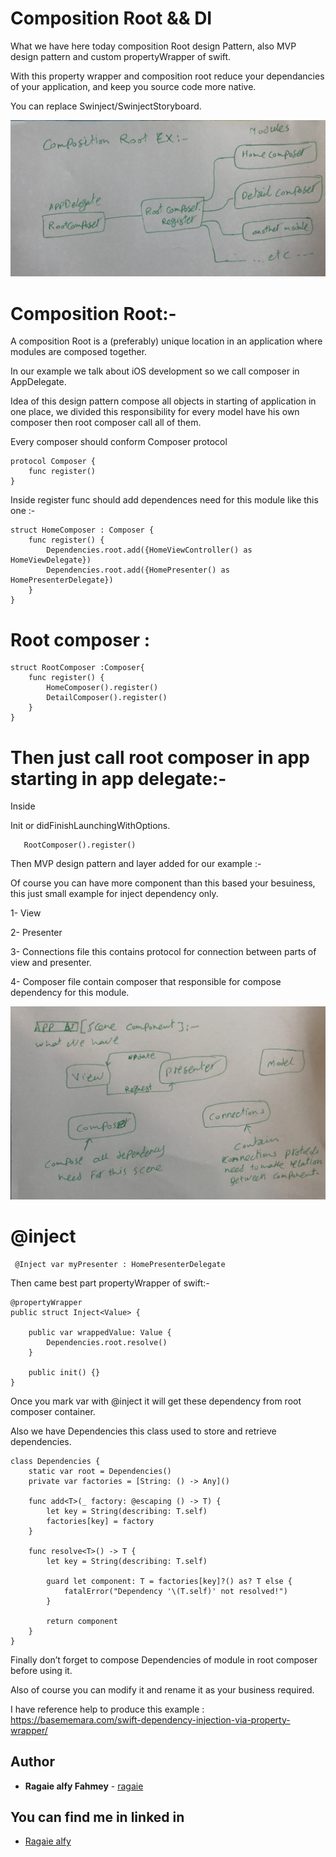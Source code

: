# Composition Root && DI 

What we have here today composition Root design Pattern, also MVP design pattern and custom propertyWrapper of swift.

With this property wrapper and composition root reduce your dependancies of your application, and keep you source code more native.

You can replace Swinject/SwinjectStoryboard.

![Screenshot](https://github.com/ragaie/CompositionRoot-MVP-DI-PropertyWrapper/blob/master/CompositionRoot%26MVP/IMG_4641.JPG)



#  Composition Root:-
A composition Root is a (preferably) unique location in an application where modules are composed together.

In our example we talk about iOS development so we call composer in AppDelegate.

Idea of this design pattern compose all objects in starting of application in one place, we divided this responsibility for every model have his own composer then root composer call all of them.
 
Every composer should conform  Composer protocol

```
protocol Composer {
    func register()
}
```


Inside register func should add dependences need for this module like this one :-

```
struct HomeComposer : Composer {
    func register() {
        Dependencies.root.add({HomeViewController() as HomeViewDelegate})
        Dependencies.root.add({HomePresenter() as HomePresenterDelegate})
    }
}
```

# Root composer : 

```
struct RootComposer :Composer{
    func register() {
        HomeComposer().register()
        DetailComposer().register()
    }
}
```

# Then just call root composer in app starting in app delegate:-

Inside 

Init or didFinishLaunchingWithOptions.
```
   RootComposer().register()

```

Then MVP design pattern and layer added for our example :-

Of course you can have more component than this based your besuiness, this just small example for inject dependency only.

1- View 

2- Presenter

3- Connections file this contains protocol for connection between parts of view and presenter.

4- Composer file contain composer that responsible for compose dependency for this module.


![Screenshot](https://github.com/ragaie/CompositionRoot-MVP-DI-PropertyWrapper/blob/master/CompositionRoot%26MVP/IMG_1078.JPG)


# @inject

```
 @Inject var myPresenter : HomePresenterDelegate
```

Then came best part propertyWrapper of swift:-

```
@propertyWrapper
public struct Inject<Value> {
    
    public var wrappedValue: Value {
        Dependencies.root.resolve()
    }
    
    public init() {}
}
```

Once you mark var with @inject it will get these dependency from root composer container.

Also we have Dependencies this class used to store and retrieve  dependencies.

```
class Dependencies {
    static var root = Dependencies()
    private var factories = [String: () -> Any]()
    
    func add<T>(_ factory: @escaping () -> T) {
        let key = String(describing: T.self)
        factories[key] = factory
    }

    func resolve<T>() -> T {
        let key = String(describing: T.self)
        
        guard let component: T = factories[key]?() as? T else {
            fatalError("Dependency '\(T.self)' not resolved!")
        }
        
        return component
    }
}	
```

Finally don’t forget to compose Dependencies of module in root composer before using it.

Also of course you can modify it and rename it as your business required.

I have reference help to produce this example : 
https://basememara.com/swift-dependency-injection-via-property-wrapper/

## Author

* **Ragaie alfy Fahmey**  - [ragaie](https://github.com/ragaie)

## You can find me in linked in 
- [Ragaie alfy](www.linkedin.com/in/ragaie-alfy)

